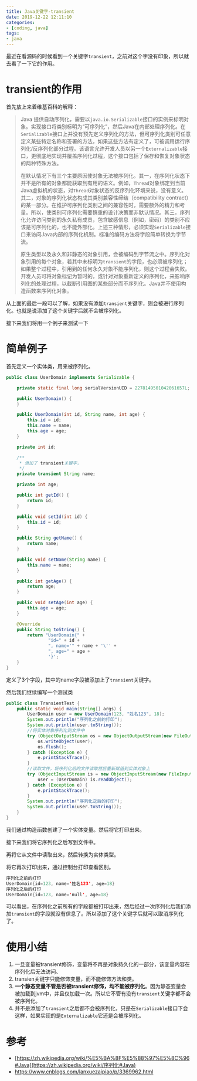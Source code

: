 ```yaml
---
title: Java关键字-transient
date: 2019-12-22 12:11:10
categories:
- [coding, java]
tags: 
- java
---
```


最近在看源码的时候看到一个关键字`transient`，之前对这个字没有印象，所以就去看了一下它的作用。

# transient的作用

首先放上来着维基百科的解释：

> Java 提供自动序列化，需要以`java.io.Serializable`接口的实例来标明对象。实现接口将类别标明为“可序列化”，然后Java在内部处理序列化。在`Serializable`接口上并没有预先定义序列化的方法，但可序列化类别可任意定义某些特定名称和签署的方法，如果这些方法有定义了，可被调用运行序列化/反序列化部分过程。该语言允许开发人员以另一个`Externalizable`接口，更彻底地实现并覆盖序列化过程，这个接口包括了保存和恢复对象状态的两种特殊方法。
>
> 在默认情况下有三个主要原因使对象无法被序列化。其一，在序列化状态下并不是所有的对象都能获取到有用的语义。例如，`Thread`对象绑定到当前Java虚拟机的状态，对`Thread`对象状态的反序列化环境来说，没有意义。其二，对象的序列化状态构成其类别兼容性缔结（compatibility contract）的某一部分。在维护可序列化类别之间的兼容性时，需要额外的精力和考量。所以，使类别可序列化需要慎重的设计决策而非默认情况。其三，序列化允许访问类别的永久私有成员，包含敏感信息（例如，密码）的类别不应该是可序列化的，也不能外部化。上述三种情形，必须实现`Serializable`接口来访问Java内部的序列化机制。标准的编码方法将字段简单转换为字节流。
>
> 原生类型以及永久和非静态的对象引用，会被编码到字节流之中。序列化对象引用的每个对象，若其中未标明为`transient`的字段，也必须被序列化；如果整个过程中，引用到的任何永久对象不能序列化，则这个过程会失败。开发人员可将对象标记为暂时的，或针对对象重新定义的序列化，来影响序列化的处理过程，以截断引用图的某些部分而不序列化。Java并不使用构造函数来序列化对象。

从上面的最后一段可以了解，如果没有添加`transient`关键字，则会被进行序列化。也就是说添加了这个关键字后就不会被序列化。

接下来我们将用一个例子来测试一下

<!--more-->

# 简单例子

首先定义一个实体类，用来被序列化。

```java
public class UserDomain implements Serializable {

	private static final long serialVersionUID = 2278149501042061657L;

	public UserDomain() {
	}

	public UserDomain(int id, String name, int age) {
		this.id = id;
		this.name = name;
		this.age = age;
	}

	private int id;

	/**
	 * 添加了 transient关键字，
	 */
	private transient String name;

	private int age;

	public int getId() {
		return id;
	}

	public void setId(int id) {
		this.id = id;
	}

	public String getName() {
		return name;
	}

	public void setName(String name) {
		this.name = name;
	}

	public int getAge() {
		return age;
	}

	public void setAge(int age) {
		this.age = age;
	}

	@Override
	public String toString() {
		return "UserDomain{" +
				"id=" + id +
				", name='" + name + '\'' +
				", age=" + age +
				'}';
	}
}
```

定义了3个字段，其中的name字段被添加上了`transient`关键字。

然后我们继续编写一个测试类

```java
public class TransientTest {
	public static void main(String[] args) {
		UserDomain user = new UserDomain(123, "姓名123", 18);
		System.out.println("序列化之前的打印");
		System.out.println(user.toString());
		//将实体对象序列化到文件中
		try (ObjectOutputStream os = new ObjectOutputStream(new FileOutputStream("user.txt"))) {
			os.writeObject(user);
			os.flush();
		} catch (Exception e) {
			e.printStackTrace();
		}
		//读取文件，将序列化后的文件读取然后重新赋值到实体对象上
		try (ObjectInputStream is = new ObjectInputStream(new FileInputStream("user.txt"))) {
			user = (UserDomain) is.readObject();
		} catch (Exception e) {
			e.printStackTrace();
		}
		System.out.println("序列化之后的打印");
		System.out.println(user.toString());
	}
}
```

我们通过构造函数创建了一个实体变量。然后将它打印出来。

接下来我们将它序列化之后写到文件中。

再将它从文件中读取出来，然后转换为实体类型。

将它再次打印出来，通过控制台打印查看区别。

```java
序列化之前的打印
UserDomain{id=123, name='姓名123', age=18}
序列化之后的打印
UserDomain{id=123, name='null', age=18}
```

可以看出，在序列化之前所有的字段都被打印出来，然后经过一次序列化后我们添加`transient`的字段就没有信息了。所以添加了这个关键字后就可以取消序列化了。

# 使用小结

1. 一旦变量被transient修饰，变量将不再是对象持久化的一部分，该变量内容在序列化后无法访问、
2. transien关键字只能修饰变量，而不能修饰方法和类。
3. **一个静态变量不管是否被transient修饰，均不能被序列化**。因为静态变量会被加载到jvm中，并且仅加载一次。所以它不管有没有`transient`关键字都不会被序列化。
4. 并不是添加了`transient`之后都不会被序列化，只是在`Serializable`接口下会这样，如果实现的是`Externalizable`它还是会被序列化。

# 参考

- [https://zh.wikipedia.org/wiki/%E5%BA%8F%E5%88%97%E5%8C%96#Java](https://zh.wikipedia.org/wiki/序列化#Java)
- https://www.cnblogs.com/lanxuezaipiao/p/3369962.html